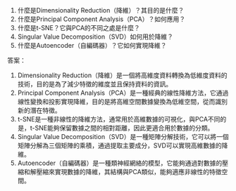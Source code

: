 1. 什麼是Dimensionality Reduction（降維）？其目的是什麼？ 
2. 什麼是Principal Component Analysis（PCA）？如何應用？ 
3. 什麼是t-SNE？它與PCA的不同之處是什麼？ 
4. Singular Value Decomposition（SVD）如何用於降維？
5. 什麼是Autoencoder（自編碼器）？它如何實現降維？ 

答案：
1. Dimensionality Reduction（降維）是一個將高維度資料轉換為低維度資料的技術，目的是為了減少特徵的維度並且保持資料的資訊。 
2. Principal Component Analysis（PCA）是一種經典的線性降維方法，它通過線性變換和投影實現降維，目的是將高維空間數據變換為低維空間，從而識別新的潛在特徵。 
3. t-SNE是一種非線性的降維方法，通常用於高維數據的可視化，與PCA不同的是，t-SNE能夠保留數據之間的相對距離，因此更適合用於數據的分類。 
4. Singular Value Decomposition（SVD）是一種矩陣分解技術，它可以將一個矩陣分解為三個矩陣的乘積，通過提取主要成分，SVD可以實現高維數據的降維。 
5. Autoencoder（自編碼器）是一種類神經網絡的模型，它能夠通過對數據的壓縮和解壓縮來實現數據的降維，其結構與PCA類似，能夠適應非線性的特徵空間。